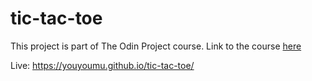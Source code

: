 # tic-tac-toe

This project is part of The Odin Project course.
Link to the course [here](https://www.theodinproject.com/lessons/javascript-tic-tac-toe)

Live: https://youyoumu.github.io/tic-tac-toe/
